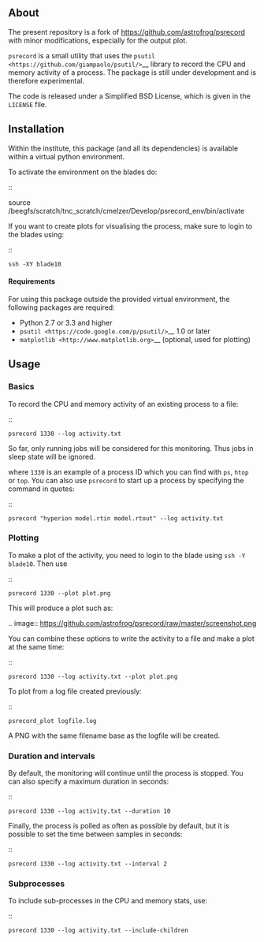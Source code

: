 ## About

The present repository is a fork of https://github.com/astrofrog/psrecord with minor modifications, especially for the output plot.

``psrecord`` is a small utility that uses the
`psutil <https://github.com/giampaolo/psutil/>`__ library to record the CPU
and memory activity of a process. The package is still under development
and is therefore experimental.

The code is released under a Simplified BSD License, which is given in
the ``LICENSE`` file.

## Installation

Within the institute, this package (and all its dependencies) is available within a virtual python environment.

To activate the environment on the blades do:

::

   source /beegfs/scratch/tnc_scratch/cmelzer/Develop/psrecord_env/bin/activate

If you want to create plots for visualising the process, make sure to login to the blades using:

::

	ssh -XY blade10

#### Requirements

For using this package outside the provided virtual environment, the following packages are required:

-  Python 2.7 or 3.3 and higher
-  `psutil <https://code.google.com/p/psutil/>`__ 1.0 or later
-  `matplotlib <http://www.matplotlib.org>`__ (optional, used for
   plotting)


## Usage

### Basics


To record the CPU and memory activity of an existing process to a file:

::

    psrecord 1330 --log activity.txt
	
So far, only running jobs will be considered for this monitoring. Thus jobs in sleep state will be ignored.

where ``1330`` is an example of a process ID which you can find with
``ps``, ``htop`` or ``top``. You can also use ``psrecord`` to start up a process
by specifying the command in quotes:

::

    psrecord "hyperion model.rtin model.rtout" --log activity.txt

### Plotting

To make a plot of the activity, you need to login to the blade using ``ssh -Y blade10``. Then use

::

    psrecord 1330 --plot plot.png

This will produce a plot such as:

.. image:: https://github.com/astrofrog/psrecord/raw/master/screenshot.png

You can combine these options to write the activity to a file and make a
plot at the same time:

::

    psrecord 1330 --log activity.txt --plot plot.png

To plot from a log file created previously:

::

	psrecord_plot logfile.log
	
A PNG with the same filename base as the logfile will be created.

### Duration and intervals

By default, the monitoring will continue until the process is stopped.
You can also specify a maximum duration in seconds:

::

    psrecord 1330 --log activity.txt --duration 10

Finally, the process is polled as often as possible by default, but it
is possible to set the time between samples in seconds:

::

    psrecord 1330 --log activity.txt --interval 2

### Subprocesses

To include sub-processes in the CPU and memory stats, use:

::

    psrecord 1330 --log activity.txt --include-children

